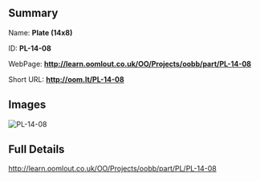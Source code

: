 

## Summary
 
Name: __Plate (14x8)__

ID: __PL-14-08__

WebPage: __http://learn.oomlout.co.uk/OO/Projects/oobb/part/PL-14-08__

Short URL: __http://oom.lt/PL-14-08__


## Images
![PL-14-08](http://oomlout.com/oomlout-OOBB/part/PL/PL-14-08/OOBB-PL-14-08_420.png)




## Full Details

 http://learn.oomlout.co.uk/OO/Projects/oobb/part/PL/PL-14-08

